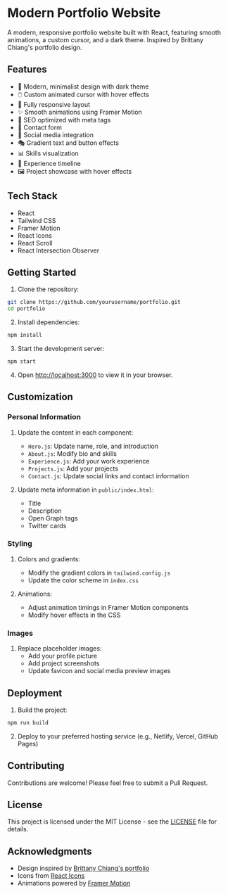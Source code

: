 # Modern Portfolio Website

A modern, responsive portfolio website built with React, featuring smooth animations, a custom cursor, and a dark theme. Inspired by Brittany Chiang's portfolio design.

## Features

- 🎨 Modern, minimalist design with dark theme
- 🖱️ Custom animated cursor with hover effects
- 📱 Fully responsive layout
- ✨ Smooth animations using Framer Motion
- 🎯 SEO optimized with meta tags
- 📝 Contact form
- 🔗 Social media integration
- 🎭 Gradient text and button effects
- 📊 Skills visualization
- 📅 Experience timeline
- 🖼️ Project showcase with hover effects

## Tech Stack

- React
- Tailwind CSS
- Framer Motion
- React Icons
- React Scroll
- React Intersection Observer

## Getting Started

1. Clone the repository:
```bash
git clone https://github.com/yourusername/portfolio.git
cd portfolio
```

2. Install dependencies:
```bash
npm install
```

3. Start the development server:
```bash
npm start
```

4. Open [http://localhost:3000](http://localhost:3000) to view it in your browser.

## Customization

### Personal Information

1. Update the content in each component:
   - `Hero.js`: Update name, role, and introduction
   - `About.js`: Modify bio and skills
   - `Experience.js`: Add your work experience
   - `Projects.js`: Add your projects
   - `Contact.js`: Update social links and contact information

2. Update meta information in `public/index.html`:
   - Title
   - Description
   - Open Graph tags
   - Twitter cards

### Styling

1. Colors and gradients:
   - Modify the gradient colors in `tailwind.config.js`
   - Update the color scheme in `index.css`

2. Animations:
   - Adjust animation timings in Framer Motion components
   - Modify hover effects in the CSS

### Images

1. Replace placeholder images:
   - Add your profile picture
   - Add project screenshots
   - Update favicon and social media preview images

## Deployment

1. Build the project:
```bash
npm run build
```

2. Deploy to your preferred hosting service (e.g., Netlify, Vercel, GitHub Pages)

## Contributing

Contributions are welcome! Please feel free to submit a Pull Request.

## License

This project is licensed under the MIT License - see the [LICENSE](LICENSE) file for details.

## Acknowledgments

- Design inspired by [Brittany Chiang's portfolio](https://brittanychiang.com)
- Icons from [React Icons](https://react-icons.github.io/react-icons/)
- Animations powered by [Framer Motion](https://www.framer.com/motion/)
